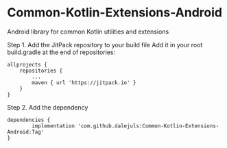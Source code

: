 # Common-Kotlin-Extensions-Android
Android library for common Kotlin utilities and extensions

Step 1. Add the JitPack repository to your build file
Add it in your root build.gradle at the end of repositories:

	allprojects {
		repositories {
			...
			maven { url 'https://jitpack.io' }
		}
	}
  

Step 2. Add the dependency

	dependencies {
	        implementation 'com.github.dalejuls:Common-Kotlin-Extensions-Android:Tag'
	}
